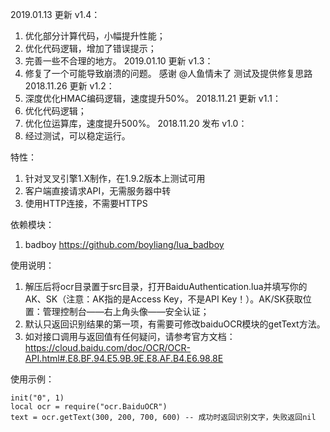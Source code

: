 2019.01.13 更新 v1.4：
  1. 优化部分计算代码，小幅提升性能；
  2. 优化代码逻辑，增加了错误提示；
  3. 完善一些不合理的地方。
2019.01.10 更新 v1.3：
  1. 修复了一个可能导致崩溃的问题。 感谢 @人鱼情未了 测试及提供修复思路
2018.11.26 更新 v1.2：
  1. 深度优化HMAC编码逻辑，速度提升50%。
2018.11.21 更新 v1.1：
  1. 优化代码逻辑；
  2. 优化位运算库，速度提升500%。
2018.11.20 发布 v1.0：
  1. 经过测试，可以稳定运行。


特性：
  1. 针对叉叉引擎1.X制作，在1.9.2版本上测试可用
  2. 客户端直接请求API，无需服务器中转
  3. 使用HTTP连接，不需要HTTPS

依赖模块：
  1. badboy  https://github.com/boyliang/lua_badboy

使用说明：
  1. 解压后将ocr目录置于src目录，打开BaiduAuthentication.lua并填写你的AK、SK（注意：AK指的是Access Key，不是API Key！）。AK/SK获取位置：管理控制台——右上角头像——安全认证；
  2. 默认只返回识别结果的第一项，有需要可修改baiduOCR模块的getText方法。
  3. 如对接口调用与返回值有任何疑问，请参考官方文档：https://cloud.baidu.com/doc/OCR/OCR-API.html#.E8.BF.94.E5.9B.9E.E8.AF.B4.E6.98.8E

使用示例：
```
init("0", 1)
local ocr = require("ocr.BaiduOCR")
text = ocr.getText(300, 200, 700, 600) -- 成功时返回识别文字，失败返回nil
```